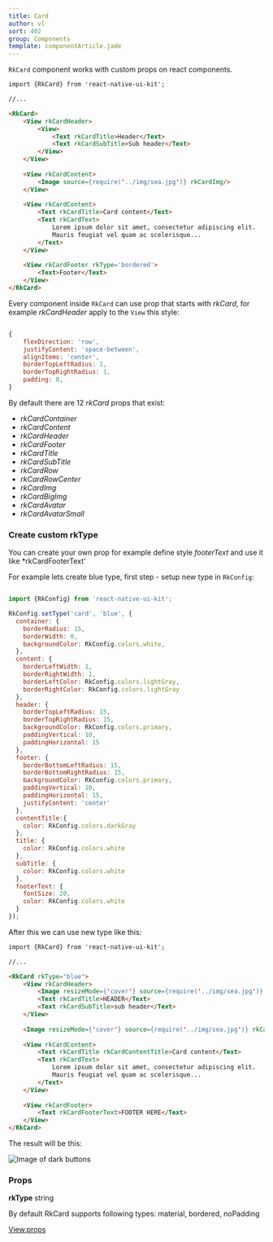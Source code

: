 ```yaml
---
title: Card
author: vl
sort: 402
group: Components
template: componentArticle.jade
---
```


<div class="component" image="card.gif"></div>

`RkCard` component works with custom props on react components. 


```html
import {RkCard} from 'react-native-ui-kit';

//... 

<RkCard>
    <View rkCardHeader>
        <View>
            <Text rkCardTitle>Header</Text>
            <Text rkCardSubTitle>Sub header</Text>
        </View>
    </View>
    
    <View rkCardContent>
        <Image source={require('../img/sea.jpg')} rkCardImg/>
    </View>
    
    <View rkCardContent>
        <Text rkCardTitle>Card content</Text>
        <Text rkCardText>
            Lorem ipsum dolor sit amet, consectetur adipiscing elit.
            Mauris feugiat vel quam ac scelerisque...
        </Text>
    </View>
    
    <View rkCardFooter rkType='bordered'>
        <Text>Footer</Text>
    </View>
</RkCard>
```

Every component inside `RkCard` can use prop that starts with *rkCard*, for example *rkCardHeader* apply to the `View` this style:

```javascript

{
    flexDirection: 'row',
    justifyContent: 'space-between',
    alignItems: 'center',
    borderTopLeftRadius: 1,
    borderTopRightRadius: 1,
    padding: 8,
}

```

By default there are 12 *rkCard* props that exist: 

- *rkCardContainer*  
- *rkCardContent*  
- *rkCardHeader*  
- *rkCardFooter*  
- *rkCardTitle*  
- *rkCardSubTitle*  
- *rkCardRow*  
- *rkCardRowCenter*  
- *rkCardImg*  
- *rkCardBigImg*  
- *rkCardAvatar*  
- *rkCardAvatarSmall*  

### Create custom rkType

You can create your own prop for example define style *footerText* and use it like *rkCardFooterText'

For example lets create blue type, first step - setup new type in  `RkConfig`:

```javascript

import {RkConfig} from 'react-native-ui-kit';

RkConfig.setType('card', 'blue', {
  container: {
    borderRadius: 15,
    borderWidth: 0,
    backgroundColor: RkConfig.colors.white,
  },
  content: {
    borderLeftWidth: 1,
    borderRightWidth: 1,
    borderLeftColor: RkConfig.colors.lightGray,
    borderRightColor: RkConfig.colors.lightGray
  },
  header: {
    borderTopLeftRadius: 15,
    borderTopRightRadius: 15,
    backgroundColor: RkConfig.colors.primary,
    paddingVertical: 10,
    paddingHorizontal: 15
  },
  footer: {
    borderBottomLeftRadius: 15,
    borderBottomRightRadius: 15,
    backgroundColor: RkConfig.colors.primary,
    paddingVertical: 10,
    paddingHorizontal: 15,
    justifyContent: 'center'
  },
  contentTitle:{
    color: RkConfig.colors.darkGray
  },
  title: {
    color: RkConfig.colors.white
  },
  subTitle: {
    color: RkConfig.colors.white
  },
  footerText: {
    fontSize: 20,
    color: RkConfig.colors.white
  }
});

```

After this we can use new type like this: 

```html
import {RkCard} from 'react-native-ui-kit';

//... 

<RkCard rkType="blue">
    <View rkCardHeader>
        <Image resizeMode={'cover'} source={require('../img/sea.jpg')} rkCardAvatar/>
        <Text rkCardTitle>HEADER</Text>
        <Text rkCardSubTitle>sub header</Text>
    </View>
    
    <Image resizeMode={'cover'} source={require('../img/sea.jpg')} rkCardImg/>
    
    <View rkCardContent>
        <Text rkCardTitle rkCardContentTitle>Card content</Text>
        <Text rkCardText>
            Lorem ipsum dolor sit amet, consectetur adipiscing elit.
            Mauris feugiat vel quam ac scelerisque...
        </Text>
    </View>
    
    <View rkCardFooter>
        <Text rkCardFooterText>FOOTER HERE</Text>
    </View>
</RkCard>

```


The result will be this:

![Image of dark buttons](/images/components/customCard.png)

### Props

<div class="doc-prop">
    <p><strong>rkType</strong> string</p>
    <p>By default RkCard supports following types: material, bordered, noPadding</p>
</div>

<div class="doc-prop">
    <p><a href="https://facebook.github.io/react-native/docs/view.html#props" target="_blank">View.props</a></p>
</div>

